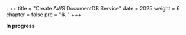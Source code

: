+++
title = "Create AWS DocumentDB Service"
date = 2025
weight = 6
chapter = false
pre = "<b>6. </b>"
+++

**In progress**
